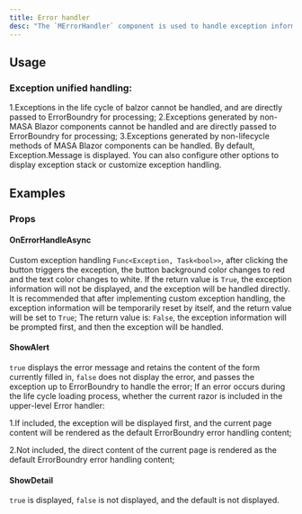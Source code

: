 ```yaml
---
title: Error handler
desc: "The `MErrorHandler` component is used to handle exception information when the `blazor` component data is loaded and rendered."
---
```


## Usage

### Exception unified handling:

1.Exceptions in the life cycle of balzor cannot be handled, and are directly passed to ErrorBoundry for processing;
2.Exceptions generated by non-MASA Blazor components cannot be handled and are directly passed to ErrorBoundry for processing;
3.Exceptions generated by non-lifecycle methods of MASA Blazor components can be handled. By default, Exception.Message is displayed. 
You can also configure other options to display exception stack or customize exception handling.

<masa-example file="Examples.components.error_handler.Usage"></masa-example>

## Examples

### Props

#### OnErrorHandleAsync

Custom exception handling `Func<Exception, Task<bool>>`, after clicking the button triggers the exception, the button background color changes to red and the text color changes to white.
If the return value is `True`, the exception information will not be displayed, and the exception will be handled directly. It is recommended that after implementing custom exception handling, the exception information will be temporarily reset by itself, and the return value will be set to `True`;
The return value is: `False`, the exception information will be prompted first, and then the exception will be handled.

<masa-example file="Examples.components.error_handler.OnErrorHandleAsync"></masa-example>

#### ShowAlert

`true` displays the error message and retains the content of the form currently filled in, 
`false` does not display the error, and passes the exception up to ErrorBoundry to handle the error; 
If an error occurs during the life cycle loading process, whether the current razor is included in the upper-level Error handler:

1.If included, the exception will be displayed first, and the current page content will be rendered as the default ErrorBoundry error handling content;

2.Not included, the direct content of the current page is rendered as the default ErrorBoundry error handling content;

<masa-example file="Examples.components.error_handler.ShowAlert"></masa-example>

#### ShowDetail

`true` is displayed, `false` is not displayed, and the default is not displayed.

<masa-example file="Examples.components.error_handler.ShowDetail"></masa-example>
